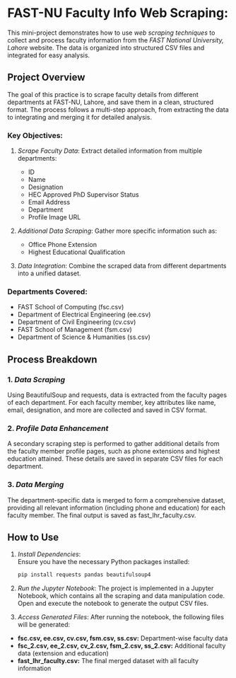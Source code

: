 # FAST-NU Faculty Info Web Scraping:

This mini-project demonstrates how to use *web scraping techniques* to collect and process faculty information from the *FAST National University, Lahore* website. The data is organized into structured CSV files and integrated for easy analysis.

## Project Overview

The goal of this practice is to scrape faculty details from different departments at FAST-NU, Lahore, and save them in a clean, structured format. The process follows a multi-step approach, from extracting the data to integrating and merging it for detailed analysis.

### Key Objectives:

1. *Scrape Faculty Data*: Extract detailed information from multiple departments:
   - ID
   - Name
   - Designation
   - HEC Approved PhD Supervisor Status
   - Email Address
   - Department
   - Profile Image URL

2. *Additional Data Scraping*: Gather more specific information such as:
   - Office Phone Extension
   - Highest Educational Qualification

3. *Data Integration*: Combine the scraped data from different departments into a unified dataset.

### Departments Covered:
- FAST School of Computing (fsc.csv)
- Department of Electrical Engineering (ee.csv)
- Department of Civil Engineering (cv.csv)
- FAST School of Management (fsm.csv)
- Department of Science & Humanities (ss.csv)

## Process Breakdown

### 1. *Data Scraping*  
Using BeautifulSoup and requests, data is extracted from the faculty pages of each department. For each faculty member, key attributes like name, email, designation, and more are collected and saved in CSV format.

### 2. *Profile Data Enhancement*  
A secondary scraping step is performed to gather additional details from the faculty member profile pages, such as phone extensions and highest education attained. These details are saved in separate CSV files for each department.

### 3. *Data Merging*  
The department-specific data is merged to form a comprehensive dataset, providing all relevant information (including phone and education) for each faculty member. The final output is saved as fast_lhr_faculty.csv.

## How to Use

1. *Install Dependencies*:  
   Ensure you have the necessary Python packages installed:
   ```bash
   pip install requests pandas beautifulsoup4

2. *Run the Jupyter Notebook*:
   The project is implemented in a Jupyter Notebook, which contains all the scraping and data manipulation code. Open and execute the notebook to generate the output CSV files.


3. *Access Generated Files*:
After running the notebook, the following files will be generated:
- **fsc.csv, ee.csv, cv.csv, fsm.csv, ss.csv:** Department-wise faculty data
- **fsc_2.csv, ee_2.csv, cv_2.csv, fsm_2.csv, ss_2.csv:** Additional faculty data (extension and education)
- **fast_lhr_faculty.csv:** The final merged dataset with all faculty information
